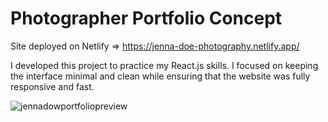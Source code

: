 # Photographer Portfolio Concept

Site deployed on Netlify => https://jenna-doe-photography.netlify.app/

I developed this project to practice my React.js skills.
I focused on keeping the interface minimal and clean while ensuring that the website was fully responsive and fast.

![jennadowportfoliopreview](https://github.com/user-attachments/assets/b66f1fc1-3e59-4ef9-971c-da40b2a2dd3a)
